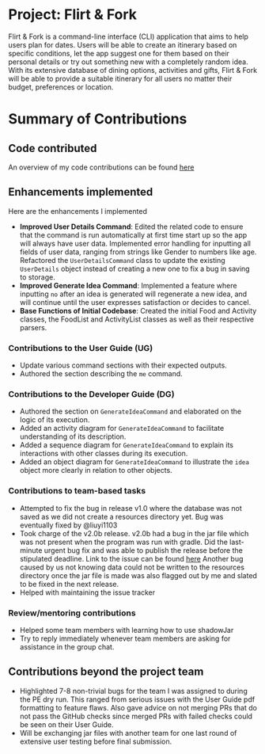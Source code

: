 # Project: Flirt & Fork

Flirt & Fork is a command-line interface (CLI) application that aims to help users plan for dates. Users will be able to create an itinerary based on specific conditions, let the app suggest one for them based on their personal details or try out something new with a completely random idea. With its extensive database of dining options, activities and gifts, Flirt & Fork will be able to provide a suitable itinerary for all users no matter their budget, preferences or location.
# Summary of Contributions

## Code contributed
An overview of my code contributions can be found [here](https://nus-cs2113-ay2324s2.github.io/tp-dashboard/?search=seandooa&breakdown=true&sort=groupTitle%20dsc&sortWithin=title&since=2024-02-23&timeframe=commit&mergegroup=&groupSelect=groupByRepos&checkedFileTypes=docs~functional-code~test-code~other)

## Enhancements implemented
Here are the enhancements I implemented

- **Improved User Details Command**: Edited the related code to ensure that the command is run automatically at first time start up so the app will always have user data. Implemented error handling for inputting all fields of user data, ranging from strings like Gender to numbers like age. Refactored the `UserDetailsCommand` class to update the existing `UserDetails` object instead of creating a new one to fix a bug in saving to storage.
- **Improved Generate Idea Command**: Implemented a feature where inputting `no` after an idea is generated will regenerate a new idea, and will continue until the user expresses satisfaction or decides to cancel.
- **Base Functions of Initial Codebase**: Created the initial Food and Activity classes, the FoodList and ActivityList classes as well as their respective parsers.


### Contributions to the User Guide (UG)
- Update various command sections with their expected outputs.
- Authored the section describing the `me` command.

### Contributions to the Developer Guide (DG)
- Authored the section on `GenerateIdeaCommand` and elaborated on the logic of its execution.
- Added an activity diagram for `GenerateIdeaCommand` to facilitate understanding of its description.
- Added a sequence diagram for `GenerateIdeaCommand` to explain its interactions with other classes during its execution.
- Added an object diagram for `GenerateIdeaCommand` to illustrate the `idea` object more clearly in relation to other objects.

### Contributions to team-based tasks
- Attempted to fix the bug in release v1.0 where the database was not saved as we did not create a resources directory yet. Bug was eventually fixed by @liuyi1103
- Took charge of the v2.0b release. v2.0b had a bug in the jar file which was not present when the program was run with gradle. Did the last-minute urgent bug fix and was able to publish the release before the stipulated deadline. Link to the issue can be found [here](https://github.com/AY2324S2-CS2113-T11-2/tp/issues/86) Another bug caused by us not knowing data could not be written to the resources directory once the jar file is made was also flagged out by me and slated to be fixed in the next release.
- Helped with maintaining the issue tracker

### Review/mentoring contributions
- Helped some team members with learning how to use shadowJar
- Try to reply immediately whenever team members are asking for assistance in the group chat.

## Contributions beyond the project team
- Highlighted 7-8 non-trivial bugs for the team I was assigned to during the PE dry run. This ranged from serious issues with the User Guide pdf formatting to feature flaws. Also gave advice on not merging PRs that do not pass the GitHub checks since merged PRs with failed checks could be seen on their User Guide.
- Will be exchanging jar files with another team for one last round of extensive user testing before final submission.